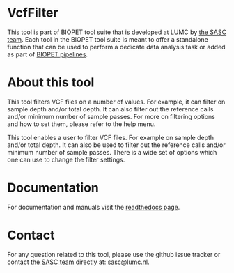 #  VcfFilter
This tool is part of BIOPET tool suite that is developed at LUMC by [the SASC team](http://sasc.lumc.nl/). 
Each tool in the BIOPET tool suite is meant to offer a standalone function that can be used to perform a
dedicate data analysis task or added as part of [BIOPET pipelines](http://biopet-docs.readthedocs.io/en/latest/).

#  About this tool
This tool filters VCF files on a number of values. For example, it can filter on sample depth and/or total depth. It
can also filter out the reference calls and/or minimum number of sample passes. For more on filtering options and how
to set them, please refer to the help menu.

This tool enables a user to filter VCF files. For example on sample depth and/or total depth. It can also be used to
filter out the reference calls and/or minimum number of sample passes. There is a wide set of options which one can
use to change the filter settings.

#  Documentation
For documentation and manuals visit the [readthedocs page](http://biopet-VcfFilter.readthedocs.io/en/latest/).


#  Contact

<p>
  <!-- Obscure e-mail address for spammers -->
For any question related to this tool, please use the github issue tracker or contact 
  <a href='http://sasc.lumc.nl/'>the SASC team</a> directly at: <a href='&#109;&#97;&#105;&#108;&#116;&#111;&#58;
 &#115;&#97;&#115;&#99;&#64;&#108;&#117;&#109;&#99;&#46;&#110;&#108;'>
  &#115;&#97;&#115;&#99;&#64;&#108;&#117;&#109;&#99;&#46;&#110;&#108;</a>.
</p>
